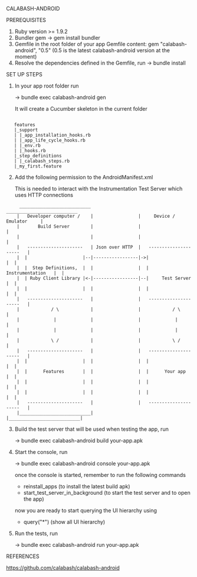 CALABASH-ANDROID


PREREQUISITES

1. Ruby version >= 1.9.2
2. Bundler gem -> gem install bundler
3. Gemfile in the root folder of your app
   Gemfile content:
     gem "calabash-android", "0.5" (0.5 is the latest calabash-android version at the moment)
4. Resolve the dependencies defined in the Gemfile, run -> bundle install



SET UP STEPS

1. In your app root folder run

   -> bundle exec calabash-android gen

   It will create a Cucumber skeleton in the current folder

```

   features
   |_support
   | |_app_installation_hooks.rb
   | |_app_life_cycle_hooks.rb
   | |_env.rb
   | |_hooks.rb
   |_step_definitions
   | |_calabash_steps.rb
   |_my_first.feature

```

2. Add the following permission to the AndroidManifest.xml

    <uses-permission android:name="android.permission.INTERNET" />

    This is needed to interact with the Instrumentation Test Server which uses HTTP connections

```
     ___________________________                   ___________________________
    |   Developer computer /    |                 |     Device / Emulator     |
    |       Build Server        |                 |                           |
    |                           |                 |                           |
    |   ---------------------   | Json over HTTP  |   ---------------------   |
    |  |                     |--|-----------------|->|                     |  |
    |  |  Step Definitions,  |  |                 |  |   Instrumentation   |  |
    |  | Ruby Client Library |<-|-----------------|--|     Test Server     |  |
    |  |                     |  |                 |  |                     |  |
    |   ---------------------   |                 |   ---------------------   |
    |            / \            |                 |            / \            |
    |             |             |                 |             |             |
    |             |             |                 |             |             |
    |            \ /            |                 |            \ /            |
    |   ---------------------   |                 |   ---------------------   |
    |  |                     |  |                 |  |                     |  |
    |  |      Features       |  |                 |  |      Your app       |  |
    |  |                     |  |                 |  |                     |  |
    |  |                     |  |                 |  |                     |  |
    |   ---------------------   |                 |   ---------------------   |
    |___________________________|                 |___________________________|

```

3. Build the test server that will be used when testing the app, run

   -> bundle exec calabash-android build your-app.apk


4. Start the console, run

   -> bundle exec calabash-android console your-app.apk

    once the console is started, remember to run the following commands
    - reinstall_apps (to install the latest build apk)
    - start_test_server_in_background (to start the test server and to open the app)

    now you are ready to start querying the UI hierarchy using
    - query("*") (show all UI hierarchy)


5. Run the tests, run

   -> bundle exec calabash-android run your-app.apk



REFERENCES

https://github.com/calabash/calabash-android
